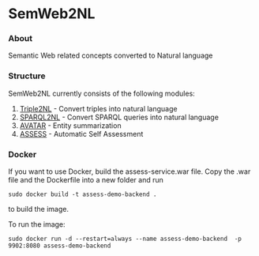 SemWeb2NL
=========

### About
Semantic Web related concepts converted to Natural language

### Structure

SemWeb2NL currently consists of the following modules:

1. [Triple2NL](https://github.com/AKSW/SemWeb2NL/wiki/Triple2NL) - Convert triples into natural language
2. [SPARQL2NL](https://github.com/AKSW/SemWeb2NL/wiki/SPARQL2NL) - Convert SPARQL queries into natural language
3. [AVATAR](https://github.com/AKSW/SemWeb2NL/wiki/AVATAR) - Entity summarization
4. [ASSESS](https://github.com/AKSW/SemWeb2NL/wiki/ASSESS)  - Automatic Self Assessment
 
### Docker
If you want to use Docker, build the assess-service.war file.
Copy the .war file and the Dockerfile into a new folder and run

`sudo docker build -t assess-demo-backend .`

to build the image.

To run the image: 

`sudo docker run -d --restart=always --name assess-demo-backend  -p 9902:8080 assess-demo-backend`
